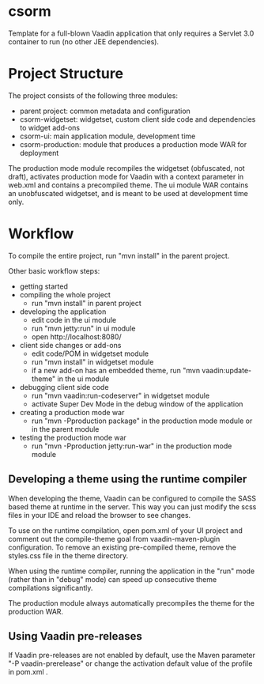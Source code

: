 csorm
==============

Template for a full-blown Vaadin application that only requires a Servlet 3.0 container to run (no other JEE dependencies).


Project Structure
=================

The project consists of the following three modules:

- parent project: common metadata and configuration
- csorm-widgetset: widgetset, custom client side code and dependencies to widget add-ons
- csorm-ui: main application module, development time
- csorm-production: module that produces a production mode WAR for deployment

The production mode module recompiles the widgetset (obfuscated, not draft), activates production mode for Vaadin with a context parameter in web.xml and contains a precompiled theme. The ui module WAR contains an unobfuscated widgetset, and is meant to be used at development time only.

Workflow
========

To compile the entire project, run "mvn install" in the parent project.

Other basic workflow steps:

- getting started
- compiling the whole project
  - run "mvn install" in parent project
- developing the application
  - edit code in the ui module
  - run "mvn jetty:run" in ui module
  - open http://localhost:8080/
- client side changes or add-ons
  - edit code/POM in widgetset module
  - run "mvn install" in widgetset module
  - if a new add-on has an embedded theme, run "mvn vaadin:update-theme" in the ui module
- debugging client side code
  - run "mvn vaadin:run-codeserver" in widgetset module
  - activate Super Dev Mode in the debug window of the application
- creating a production mode war
  - run "mvn -Pproduction package" in the production mode module or in the parent module
- testing the production mode war
  - run "mvn -Pproduction jetty:run-war" in the production mode module


Developing a theme using the runtime compiler
-------------------------

When developing the theme, Vaadin can be configured to compile the SASS based
theme at runtime in the server. This way you can just modify the scss files in
your IDE and reload the browser to see changes.

To use on the runtime compilation, open pom.xml of your UI project and comment 
out the compile-theme goal from vaadin-maven-plugin configuration. To remove 
an existing pre-compiled theme, remove the styles.css file in the theme directory.

When using the runtime compiler, running the application in the "run" mode 
(rather than in "debug" mode) can speed up consecutive theme compilations
significantly.

The production module always automatically precompiles the theme for the production WAR.

Using Vaadin pre-releases
-------------------------

If Vaadin pre-releases are not enabled by default, use the Maven parameter
"-P vaadin-prerelease" or change the activation default value of the profile in pom.xml .
